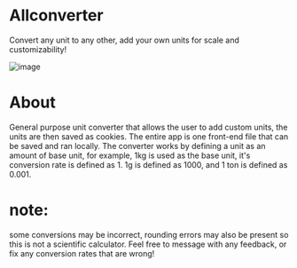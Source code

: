 # Allconverter

Convert any unit to any other, add your own units for scale and customizability! 

![image](https://github.com/user-attachments/assets/0ede8e87-d22d-4519-808b-2aa8ce4266d7)

# About

General purpose unit converter that allows the user to add custom units, the units are then saved as cookies. The entire app is one front-end file that can be saved and ran locally.
The converter works by defining a unit as an amount of base unit, for example, 1kg is used as the base unit, it's conversion rate is defined as 1. 1g is defined as 1000, and 1 ton is defined as 0.001.

# note: 
some conversions may be incorrect, rounding errors may also be present so this is not a scientific calculator. Feel free to message with any feedback, or fix any conversion rates that are wrong!
